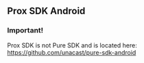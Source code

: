 
## Prox SDK Android

### Important!

Prox SDK is not Pure SDK and is located here: https://github.com/unacast/pure-sdk-android
